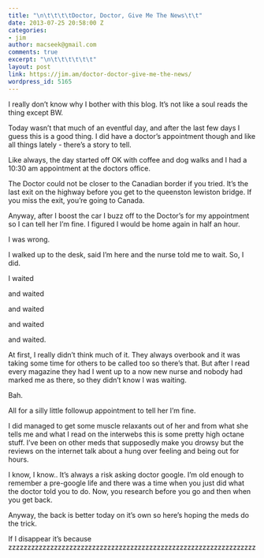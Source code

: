 ```yaml
---
title: "\n\t\t\t\tDoctor, Doctor, Give Me The News\t\t"
date: 2013-07-25 20:58:00 Z
categories:
- jim
author: macseek@gmail.com
comments: true
excerpt: "\n\t\t\t\t\t\t"
layout: post
link: https://jim.am/doctor-doctor-give-me-the-news/
wordpress_id: 5165
---
```


I really don’t know why I bother with this blog. It’s not like a soul reads the thing except BW.




Today wasn’t that much of an eventful day, and after the last few days I guess this is a good thing. I did have a doctor’s appointment though and like all things lately - there’s a story to tell.




Like always, the day started off OK with coffee and dog walks and I had a 10:30 am appointment at the doctors office.




The Doctor could not be closer to the Canadian border if you tried. It’s the last exit on the highway before you get to the queenston lewiston bridge. If you miss the exit, you’re going to Canada.




Anyway, after I boost the car I buzz off to the Doctor’s for my appointment so I can tell her I’m fine. I figured I would be home again in half an hour.




I was wrong.




I walked up to the desk, said I’m here and the nurse told me to wait. So, I did.




I waited  

and waited  

and waited  

and waited  

and waited.




At first, I really didn’t think much of it. They always overbook and it was taking some time for others to be called too so there’s that. But after I read every magazine they had I went up to a now new nurse and nobody had marked me as there, so they didn’t know I was waiting.




Bah.




All for a silly little followup appointment to tell her I’m fine.




I did managed to get some muscle relaxants out of her and from what she tells me and what I read on the interwebs this is some pretty high octane stuff. I’ve been on other meds that supposedly make you drowsy but the reviews on the internet talk about a hung over feeling and being out for hours.




I know, I know.. It’s always a risk asking doctor google. I’m old enough to remember a pre-google life and there was a time when you just did what the doctor told you to do. Now, you research before you go and then when you get back.




Anyway, the back is better today on it’s own so here’s hoping the meds do the trick.




If I disappear it’s because zzzzzzzzzzzzzzzzzzzzzzzzzzzzzzzzzzzzzzzzzzzzzzzzzzzzzzzzzzzzzzzzz


		
